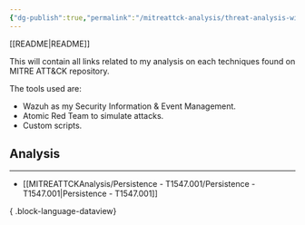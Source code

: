 ```yaml
---
{"dg-publish":true,"permalink":"/mitreattck-analysis/threat-analysis-with-att-and-ck/"}
---
```


[[README\|README]]

This will contain all links related to my analysis on each techniques found on MITRE ATT&CK repository. 

The tools used are:
- Wazuh as my Security Information & Event Management.
- Atomic Red Team to simulate attacks.
- Custom scripts.

## Analysis
---
- [[MITREATTCKAnalysis/Persistence - T1547.001/Persistence - T1547.001\|Persistence - T1547.001]]

{ .block-language-dataview}







